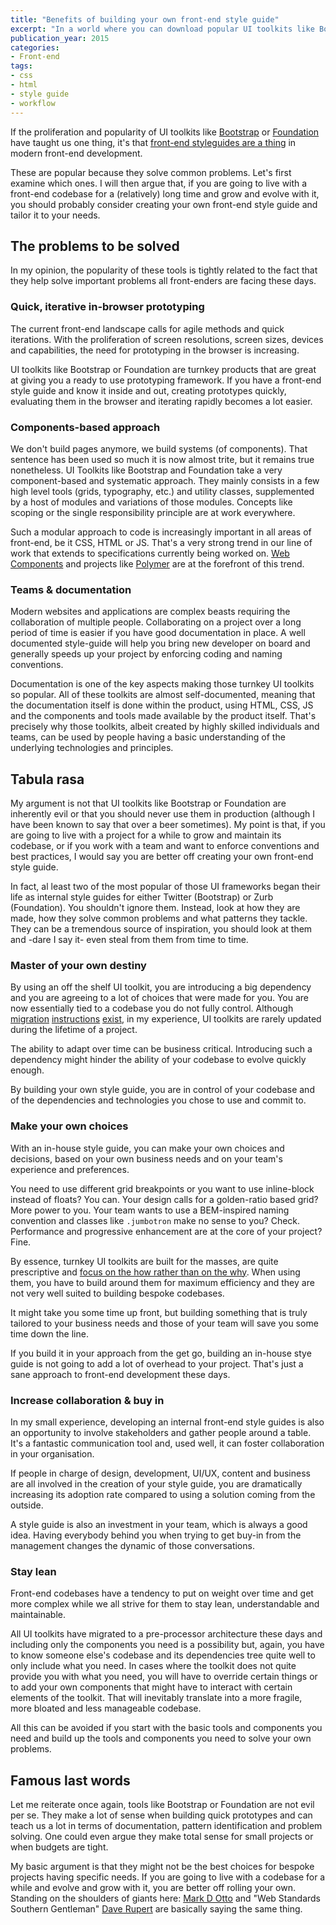 ```yaml
---
title: "Benefits of building your own front-end style guide"
excerpt: "In a world where you can download popular UI toolkits like Bootstrap or Foundation, what are the benefits of building your own front-end style guide, tailor-made to your needs?"
publication_year: 2015
categories:
- Front-end
tags:
- css
- html
- style guide
- workflow
---
```


If the proliferation and popularity of UI toolkits like [Bootstrap](http://getbootstrap.com/) or [Foundation](http://foundation.zurb.com/) have taught us one thing, it's that [front-end styleguides are a thing](http://styleguides.io/) in modern front-end development.

These are popular because they solve common problems. Let's first examine which ones. I will then argue that, if you are going to live with a front-end codebase for a (relatively) long time and grow and evolve with it, you should probably consider creating your own front-end style guide and tailor it to your needs.

## The problems to be solved

In my opinion, the popularity of these tools is tightly related to the fact that they help solve important problems all front-enders are facing these days.

### Quick, iterative in-browser prototyping

The current front-end landscape calls for agile methods and quick iterations. With the proliferation of screen resolutions, screen sizes, devices and capabilities, the need for prototyping in the browser is increasing.

UI toolkits like Bootstrap or Foundation are turnkey products that are great at giving you a ready to use prototyping framework. If you have a front-end style guide and know it inside and out, creating prototypes quickly, evaluating them in the browser and iterating rapidly becomes a lot easier.

### Components-based approach

We don't build pages anymore, we build systems (of components). That sentence has been used so much it is now almost trite, but it remains true nonetheless. UI Toolkits like Bootstrap and Foundation take a very component-based and systematic approach. They mainly consists in a few high level tools (grids, typography, etc.) and utility classes, supplemented by a host of modules and variations of those modules. Concepts like scoping or the single responsibility principle are at work everywhere.

Such a modular approach to code is increasingly important in all areas of front-end, be it CSS, HTML or JS. That's a very strong trend in our line of work that extends to specifications currently being worked on. [Web Components](http://webcomponents.org/) and projects like [Polymer](https://www.polymer-project.org) are at the forefront of this trend.

### Teams &amp; documentation

Modern websites and applications are complex beasts requiring the collaboration of multiple people. Collaborating on a project over a long period of time is easier if you have good documentation in place. A well documented style-guide will help you bring new developer on board and generally speeds up your project by enforcing coding and naming conventions.

Documentation is one of the key aspects making those turnkey UI toolkits so popular. All of these toolkits are almost self-documented, meaning that the documentation itself is done within the product, using HTML, CSS, JS and the components and tools made available by the product itself. That's precisely why those toolkits, albeit created by highly skilled individuals and teams, can be used by people having a basic understanding of the underlying technologies and principles.

## Tabula rasa

My argument is not that UI toolkits like Bootstrap or Foundation are inherently evil or that you should never use them in production (although I have been known to say that over a beer sometimes). My point is that, if you are going to live with a project for a while to grow and maintain its codebase, or if you work with a team and want to enforce conventions and best practices, I would say you are better off creating your own front-end style guide.

In fact, al least two of the most popular of those UI frameworks began their life as internal style guides for either Twitter (Bootstrap) or Zurb (Foundation). You shouldn't ignore them. Instead, look at how they are made, how they solve common problems and what patterns they tackle. They can be a tremendous source of inspiration, you should look at them and -dare I say it- even steal from them from time to time.

### Master of your own destiny

By using an off the shelf UI toolkit, you are introducing a big dependency and you are agreeing to a lot of choices that were made for you. You are now essentially tied to a codebase you do not fully control. Although [migration](http://getbootstrap.com/migration/) [instructions](http://foundation3.zurb.com/migration.php) [exist](http://foundation.zurb.com/docs/upgrading.html), in my experience, UI toolkits are rarely updated during the lifetime of a project.

The ability to adapt over time can be business critical. Introducing such a dependency might hinder the ability of your codebase to evolve quickly enough.

By building your own style guide, you are in control of your codebase and of the dependencies and technologies you chose to use and commit to.

### Make your own choices

With an in-house style guide, you can make your own choices and decisions, based on your own business needs and on your team's experience and preferences.

You need to use different grid breakpoints or you want to use inline-block instead of floats? You can. Your design calls for a golden-ratio based grid? More power to you. Your team wants to use a BEM-inspired naming convention and classes like `.jumbotron` make no sense to you? Check. Performance and progressive enhancement are at the core of your project? Fine.  

By essence, turnkey UI toolkits are built for the masses, are quite prescriptive and [focus on the how rather than on the why](https://speakerdeck.com/csswizardry/what-is-a-css-framework-anyway). When using them, you have to build around them for maximum efficiency and they are not very well suited to building bespoke codebases.

It might take you some time up front, but building something that is truly tailored to your business needs and those of your team will save you some time down the line.

If you build it in your approach from the get go, building an in-house stye guide is not going to add a lot of overhead to your project. That's just a sane approach to front-end development these days.

### Increase collaboration &amp; buy in

In my small experience, developing an internal front-end style guides is also an opportunity to involve stakeholders and gather people around a table. It's a fantastic communication tool and, used well, it can foster collaboration in your organisation.

If people in charge of design, development, UI/UX, content and business are all involved in the creation of your style guide, you are dramatically increasing its adoption rate compared to using a solution coming from the outside.

A style guide is also an investment in your team, which is always a good idea. Having everybody behind you when trying to get buy-in from the management changes the dynamic of those conversations.

### Stay lean

Front-end codebases have a tendency to put on weight over time and get more complex while we all strive for them to stay lean, understandable and maintainable.

All UI toolkits have migrated to a pre-processor architecture these days and including only the components you need is a possibility but, again, you have to know someone else's codebase and its dependencies tree quite well to only include what you need. In cases where the toolkit does not quite provide you with what you need, you will have to override certain things or to add your own components that might have to interact with certain elements of the toolkit. That will inevitably translate into a more fragile, more bloated and less manageable codebase.

All this can be avoided if you start with the basic tools and components you need and build up the tools and components you need to solve your own problems.

## Famous last words

Let me reiterate once again, tools like Bootstrap or Foundation are not evil per se. They make a lot of sense when building quick prototypes and can teach us a lot in terms of documentation, pattern identification and problem solving. One could even argue they make total sense for small projects or when budgets are tight.

My basic argument is that they might not be the best choices for bespoke projects having specific needs. If you are going to live with a codebase for a while and evolve and grow with it, you are better off rolling your own. Standing on the shoulders of giants here: [Mark D Otto](https://speakerdeck.com/mdo/build-your-own-bootstrap) and "Web Standards Southern Gentleman" [Dave Rupert](http://daverupert.com/2013/04/responsive-deliverables/) are basically saying the same thing.

